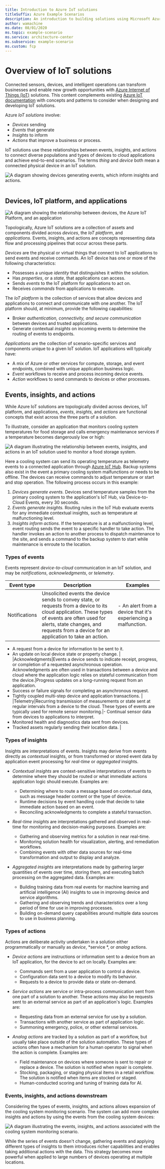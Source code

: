 ```yaml
---
title: Introduction to Azure IoT solutions
titleSuffix: Azure Example Scenarios
description: An introduction to building solutions using Microsoft Azure Internet of Things (IoT) services.
author: wamachine
ms.date: 08/01/2020
ms.topic: example-scenario
ms.service: architecture-center
ms.subservice: example-scenario
ms.custom: fcp
---
```


# Overview of IoT solutions

Connected sensors, devices, and intelligent operations can transform businesses and enable new growth opportunities with [Azure Internet of Things (IoT)](https://azure.microsoft.com/overview/iot/) solutions. This content complements existing [Azure IoT documentation](https://docs.microsoft.com/azure/iot-fundamentals) with concepts and patterns to consider when designing and developing IoT solutions.

Azure *IoT solutions* involve:
- *Devices* sending
- *Events* that generate
- *Insights* to inform
- *Actions* that improve a business or process.

IoT solutions use these relationships between events, insights, and actions to connect diverse populations and types of devices to cloud applications and achieve end-to-end scenarios. The terms *thing* and *device* both mean a connected physical device in an IoT solution.

![A diagram showing devices generating events, which inform insights and actions.](media/devices-events-insights.png) 

## Devices, IoT platform, and applications

![A diagram showing the relationship between devices, the Azure IoT Platform, and an application](media/devices-platform-application.png)

Topologically, Azure IoT solutions are a collection of assets and components divided across *devices*, the *IoT platform*, and *applications*. Events, insights, and actions are concepts representing data flow and processing pipelines that occur across these parts.

*Devices* are the physical or virtual things that connect to IoT applications to send events and receive commands. An IoT device has one or more of the following characteristics:
- Possesses a unique *identity* that distinguishes it within the solution.
- Has *properties*, or a *state*, that applications can access.
- Sends *events* to the IoT platform for applications to act on.
- Receives *commands* from applications to execute.

The *IoT platform* is the collection of services that allow devices and applications to connect and communicate with one another. The IoT platform should, at minimum, provide the following capabilities:
- Broker *authentication, connectivity, and secure communication* between devices and trusted applications.
- Generate contextual *insights* on incoming events to determine the routing of events to endpoints.

*Applications* are the collection of scenario-specific services and components unique to a given IoT solution. IoT applications will typically have:
- A mix of Azure or other services for compute, storage, and event endpoints, combined with unique application business logic.
- *Event* workflows to receive and process incoming device events.
- *Action* workflows to send commands to devices or other processes.

## Events, insights, and actions

While Azure IoT solutions are topologically divided across devices, IoT platform, and applications, *events*, *insights*, and *actions* are functional concepts that exist across the three parts of a solution.

To illustrate, consider an application that monitors cooling system temperatures for food storage and calls emergency maintenance services if a temperature becomes dangerously low or high:

![A diagram illustrating the relationship between events, insights, and actions in an IoT solution used to monitor a food storage system.](media/events-insights-actions.png)

Here a cooling system can send its operating temperature as telemetry events to a connected application through [Azure IoT Hub](). Backup systems also exist in the event a primary cooling system malfunctions or needs to be offline. The devices can receive commands to adjust temperature or start and stop operation. The following process occurs in this example:

1. *Devices generate events.* Devices send temperature samples from the primary cooling system to the application's IoT Hub, via Device-to-Cloud Events, every 30 seconds. 
2. *Events generate insights.* Routing rules in the IoT Hub evaluate events for any immediate contextual insights, such as temperature at malfunctioning level.
3. *Insights inform actions.* If the temperature is at a malfunctioning level, event routing sends the event to a specific handler to take action. The handler invokes an action to another process to dispatch maintenance to the site, and sends a command to the backup system to start while maintenance is enroute to the location.

### Types of events

Events represent *device-to-cloud* communication in an IoT solution, and may be *notifications*, *acknowledgments*, or *telemetry*.

|Event type|Description|Examples|
|-|-|-|
|Notifications|Unsolicited events the device sends to convey state, or requests from a device to its cloud application. These types of events are often used for alerts, state changes, and requests from a device for an application to take an action.|- An alert from a device that it's experiencing a malfunction.
- A request from a device for information to be sent to it.
- An update on local device state or property change.  |
|Acknowledgments|Events a device sends to indicate receipt, progress, or completion of a requested asynchronous operation. Acknowledgments are often used in transactions between a device and cloud where the application logic relies on stateful communication from the device.|Progress updates on a long-running request from an application.
- Success or failure signals for completing an asynchronous request.
- Tightly coupled multi-step device and application transactions.  |
|Telemetry|Recurring transmission of measurements or state sent at regular intervals from a device to the cloud. These types of events are typically used for remote sensor monitoring.|- Continual sensor data from devices to applications to interpret.
- Monitored health and diagnostics data sent from devices.
- Tracked assets regularly sending their location data.  |

### Types of insights

Insights are interpretations of events. Insights may derive from events directly as *contextual* insights, or from transformed or stored event data by application event processing for *real-time* or *aggregated* insights.

- *Contextual insights* are context-sensitive interpretations of events to determine where they should be routed or what immediate actions application logic should execute. Examples are:
  - Determining where to route a message based on contextual data, such as message header content or the type of device.
  - Runtime decisions by event handling code that decide to take immediate action based on an event.
  - Reconciling acknowledgments to complete a stateful transaction.

- *Real-time insights* are interpretations gathered and observed in real-time for monitoring and decision-making purposes. Examples are:
  - Gathering and observing metrics for a solution in near real-time.
  - Monitoring solution health for visualization, alerting, and remediation workflows.
  - Combining events with other data sources for real-time transformation and output to display and analyze.

- *Aggregated insights* are interpretations made by gathering larger quantities of events over time, storing them, and executing batch processing on the aggregated data. Examples are:
  - Building training data from real events for machine learning and artificial intelligence (AI) insights to use in improving device and service algorithms.
  - Gathering and observing trends and characteristics over a long period of time for use in improving processes.
  - Building on-demand query capabilities around multiple data sources to use in business planning.

### Types of actions

Actions are deliberate activity undertaken in a solution either programmatically or manually as *device*, *service *, or *analog* actions.

- *Device actions* are instructions or information sent to a device from an IoT application, for the device to act on locally. Examples are:
  - Commands sent from a user application to control a device.
  - Configuration data sent to a device to modify its behavior.
  - Requests to a device to provide data or state on-demand.

- *Service actions* are service or intra-process communication sent from one part of a solution to another. These actions may also be requests sent to an external service as part of an application's logic. Examples are:
  - Requesting data from an external service for use by a solution.
  - Transactions with another service as part of application logic.
  - Summoning emergency, police, or other external services.

- *Analog actions* are tracked by a solution as part of a workflow, but usually take place outside of the solution automation. These types of actions often have a mechanism for a human operator to signal when the action is complete. Examples are:
  - Field maintenance on devices where someone is sent to repair or replace a device. The solution is notified when repair is complete.
  - Stocking, packaging, or staging physical items in a retail workflow. The solution is notified when items are stocked or staged.
  - Human-conducted scoring and tuning of training data for AI.</li>

### Events, insights, and actions downstream

Considering the types of events, insights, and actions allows expansion of the cooling system monitoring scenario. The system can add more complex insights and actions by using the events from the cooling system devices:

![A diagram illustrating the events, insights, and actions associated with the cooling system monitoring scenario.](media/events-downstream.png)

While the series of events doesn't change, gathering events and applying different types of insights to them introduces richer capabilities and enables taking additional actions with the data. This strategy becomes more powerful when applied to large numbers of devices operating at multiple locations.

